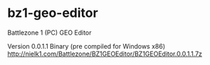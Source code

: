 # bz1-geo-editor
Battlezone 1 (PC) GEO Editor

Version 0.0.1.1 Binary (pre compiled for Windows x86)
http://nielk1.com/Battlezone/BZ1GEOEditor/BZ1GEOEditor.0.0.1.1.7z
